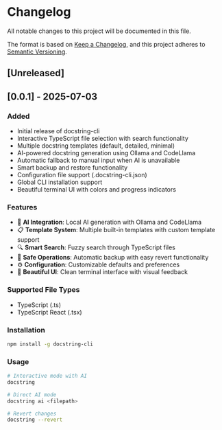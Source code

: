# Changelog

All notable changes to this project will be documented in this file.

The format is based on [Keep a Changelog](https://keepachangelog.com/en/1.0.0/),
and this project adheres to [Semantic Versioning](https://semver.org/spec/v2.0.0.html).

## [Unreleased]

## [0.0.1] - 2025-07-03

### Added
- Initial release of docstring-cli
- Interactive TypeScript file selection with search functionality
- Multiple docstring templates (default, detailed, minimal)
- AI-powered docstring generation using Ollama and CodeLlama
- Automatic fallback to manual input when AI is unavailable
- Smart backup and restore functionality
- Configuration file support (.docstring-cli.json)
- Global CLI installation support
- Beautiful terminal UI with colors and progress indicators

### Features
- 🤖 **AI Integration**: Local AI generation with Ollama and CodeLlama
- 📋 **Template System**: Multiple built-in templates with custom template support
- 🔍 **Smart Search**: Fuzzy search through TypeScript files
- 💾 **Safe Operations**: Automatic backup with easy revert functionality
- ⚙️ **Configuration**: Customizable defaults and preferences
- 🎨 **Beautiful UI**: Clean terminal interface with visual feedback

### Supported File Types
- TypeScript (.ts)
- TypeScript React (.tsx)

### Installation
```bash
npm install -g docstring-cli
```

### Usage
```bash
# Interactive mode with AI
docstring

# Direct AI mode
docstring ai <filepath>

# Revert changes
docstring --revert
```
